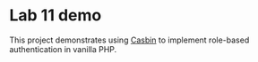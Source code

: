 # Lab 11 demo

This project demonstrates using [Casbin](https://casbin.org/) to implement role-based authentication in vanilla PHP.
